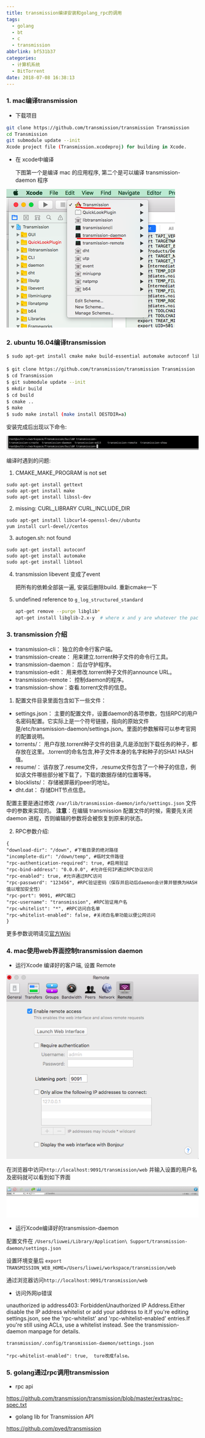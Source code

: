 ```yaml
---
title: transmission编译安装和golang_rpc的调用
tags:
  - golang
  - bt
  - c
  - transmission
abbrlink: bf531b37
categories:
  - 计算机系统
  - BitTorrent
date: 2018-07-08 16:38:13
---
```


### 1. mac编译transmission

+ 下载项目

```bash
git clone https://github.com/transmission/transmission Transmission
cd Transmission
git submodule update --init
Xcode project file (Transmission.xcodeproj) for building in Xcode. 
```



+ 在 xcode中编译

  下图第一个是编译 mac 的应用程序,  第二个是可以编译 transmission-daemon 程序

![1](transmission/1.png)

<!-- more -->



### 2. ubuntu 16.04编译transmission

```bash
$ sudo apt-get install cmake make build-essential automake autoconf libtool pkg-config intltool libcurl4-openssl-dev libglib2.0-dev libevent-dev libminiupnpc-dev libgtk-3-dev libappindicator3-dev gettext libssl-dev

$ git clone https://github.com/transmission/transmission Transmission
$ cd Transmission
$ git submodule update --init
$ mkdir build
$ cd build
$ cmake ..
$ make
$ sudo make install (make install DESTDIR=a)
```

安装完成后出现以下命令:

![2](transmission/2.png)



编译时遇到的问题:

1. CMAKE_MAKE_PROGRAM is not set

```
sudo apt-get install gettext
sudo apt-get install make 
sudo apt-get install libssl-dev
```

2. missing: CURL_LIBRARY CURL_INCLUDE_DIR

```
sudo apt-get install libcurl4-openssl-dev//ubuntu
yum install curl-devel//centos
```

3. autogen.sh: not found

```
sudo apt-get install autoconf
sudo apt-get install automake
sudo apt-get install libtool
```

4. transmission libevent 变成了event

   把所有的依赖全部装一遍, 安装后删除build. 重新cmake一下

5. undefined reference to `g_log_structured_standard`

   ```bash
   apt-get remove --purge libglib*
   apt-get install libglib-2.x-y  # where x and y are whatever the package version says.
   ```

   



### 3. transmission 介绍

- transmission-cli： 独立的命令行客户端。
- transmission-create： 用来建立.torrent种子文件的命令行工具。
- transmission-daemon： 后台守护程序。
- transmission-edit： 用来修改.torrent种子文件的announce URL。
- transmission-remote： 控制daemon的程序。
- transmission-show：查看.torrent文件的信息。



1. 配置文件目录里面包含如下一些文件：

- settings.json： 主要的配置文件，设置daemon的各项参数，包括RPC的用户名密码配置。它实际上是一个符号链接，指向的原始文件是/etc/transmission-daemon/settings.json。里面的参数解释可以参考官网的配置说明。
- torrents/： 用户存放.torrent种子文件的目录,凡是添加到下载任务的种子，都存放在这里。.torrent的命名包含,种子文件本身的名字和种子的SHA1 HASH值。
- resume/： 该存放了.resume文件，.resume文件包含了一个种子的信息，例如该文件哪些部分被下载了，下载的数据存储的位置等等。
- blocklists/： 存储被屏蔽的peer的地址。
- dht.dat： 存储DHT节点信息。



配置主要是通过修改 `/var/lib/transmission-daemon/info/settings.json` 文件中的参数来实现的。 **注意**：在编辑 transmission 配置文件的时候，需要先关闭 daemon 进程，否则编辑的参数将会被恢复到原来的状态。



2. RPC参数介绍: 

```
{
"download-dir": "/down", #下载目录的绝对路径
"incomplete-dir": "/down/temp", #临时文件路径
"rpc-authentication-required": true, #启用验证
"rpc-bind-address": "0.0.0.0", #允许任何IP通过RPC协议访问
"rpc-enabled": true, #允许通过RPC访问
"rpc-password": "123456", #RPC验证密码（保存并启动后daemon会计算并替换为HASH值以增加安全性）
"rpc-port": 9091, #RPC端口
"rpc-username": "transmission", #RPC验证用户名
"rpc-whitelist": "*", #RPC访问白名单
"rpc-whitelist-enabled": false, #关闭白名单功能以便公网访问
}
```

更多参数说明请见[官方Wiki](https://github.com/transmission/transmission/wiki/Editing-Configuration-Files)



### 4. mac使用web界面控制transmission daemon



+ 运行Xcode 编译好的客户端, 设置 Remote



![2](transmission/3.png)





在浏览器中访问`http://localhost:9091/transmission/web` 并输入设置的用户名及密码就可以看到如下界面

![2](transmission/4.png)

+ 运行Xcode编译好的transmission-daemon

 

配置文件在 `/Users/liuwei/Library/Application\ Support/transmission-daemon/settings.json` 

设置环境变量后 `export TRANSMISSION_WEB_HOME=/Users/liuwei/workspace/transmission/web`

通过浏览器访问`http://localhost:9091/transmission/web`



+ 访问外网ip错误

unauthorized ip address403: ForbiddenUnauthorized IP Address.Either disable the IP address whitelist or add your address to it.If you're editing settings.json, see the 'rpc-whitelist' and 'rpc-whitelist-enabled' entries.If you're still using ACLs, use a whitelist instead. See the transmission-daemon manpage for details.



```
transmission/.config/transmission-daemon/settings.json  

"rpc-whitelist-enabled": true,  ture改成false。
```



### 5. golang通过rpc调用transmission



+ rpc api

https://github.com/transmission/transmission/blob/master/extras/rpc-spec.txt

+ golang lib for Transmission API

https://github.com/pyed/transmission